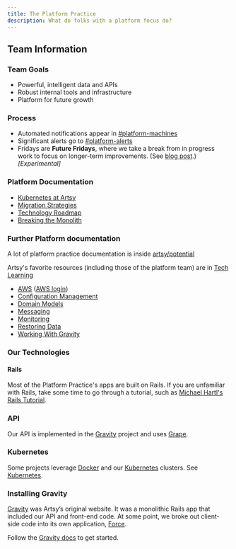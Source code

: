```yaml
---
title: The Platform Practice
description: What do folks with a platform focus do?
---
```


## Team Information

### Team Goals

- Powerful, intelligent data and APIs
- Robust internal tools and infrastructure
- Platform for future growth

### Process

- Automated notifications appear in [#platform-machines](https://artsy.slack.com/messages/platform-machines/)
- Significant alerts go to [#platform-alerts](https://artsy.slack.com/messages/platform-alerts/)
- Fridays are **Future Fridays**, where we take a break from in progress work to focus on longer-term improvements.
  (See [blog post](http://artsy.github.io/blog/2015/12/22/future-fridays/).) _[Experimental]_

### Platform Documentation

- [Kubernetes at Artsy](/practices/platform/kubernetes.md)
- [Migration Strategies](/practices/platform/migrations.md)
- [Technology Roadmap](/practices/platform/technology-roadmap.md)
- [Breaking the Monolith](/practices/platform/breaking-the-monolith.md)

### Further Platform documentation

A lot of platform practice documentation is inside
[artsy/potential](https://github.com/artsy/potential/blob/master/platform/)

Artsy's favorite resources (including those of the platform team) are in [Tech Learning](/recommendations/tech_learning.md#platform-practice)

- [AWS](https://github.com/artsy/potential/blob/master/platform/AWS.md) ([AWS login](https://artsy.signin.aws.amazon.com/console))
- [Configuration Management](https://github.com/artsy/potential/blob/master/platform/ConfigurationManagement.md)
- [Domain Models](https://github.com/artsy/potential/blob/master/platform/DomainModels.md)
- [Messaging](https://github.com/artsy/potential/blob/master/platform/Messaging.md)
- [Monitoring](https://github.com/artsy/potential/blob/master/platform/Monitoring.md)
- [Restoring Data](https://github.com/artsy/potential/blob/master/platform/RestoringData.md)
- [Working With Gravity](https://github.com/artsy/potential/blob/master/platform/WorkingWithGravity.md)

### Our Technologies

#### Rails

Most of the Platform Practice's apps are built on Rails. If you are unfamiliar with Rails, take some time to go
through a tutorial, such as [Michael Hartl's Rails Tutorial](https://www.railstutorial.org/book).

### API

Our API is implemented in the [Gravity](https://github.com/artsy/gravity) project and uses
[Grape](https://github.com/intridea/grape).

### Kubernetes

Some projects leverage [Docker](https://www.docker.com/) and our [Kubernetes](https://kubernetes.io/) clusters. See
[Kubernetes](platform/Kubernetes.md).

### Installing Gravity

[Gravity](https://github.com/artsy/gravity) was Artsy’s original website. It was a monolithic Rails app that
included our API and front-end code. At some point, we broke out client-side code into its own application,
[Force](https://github.com/artsy/force).

Follow the [Gravity docs](https://github.com/artsy/gravity/blob/master/doc/GettingStarted.md) to get started.
